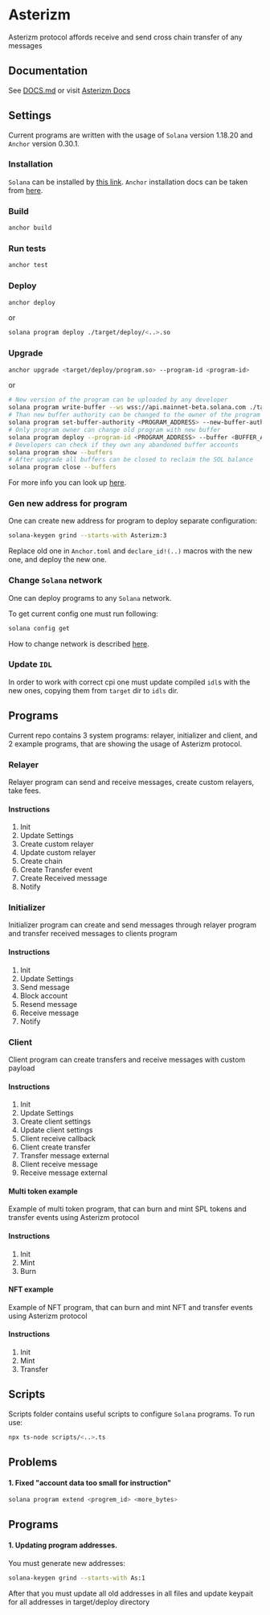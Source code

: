 # Asterizm

Asterizm protocol affords receive and send cross chain transfer of any messages  

## Documentation
See [DOCS.md](./DOCS.md) or visit [Asterizm Docs](https://docs.asterizm.io/)

## Settings

Current programs are written with the usage of `Solana` version 1.18.20 and `Anchor` version 0.30.1.

### Installation

`Solana` can be installed by [this link](https://docs.solanalabs.com/cli/install). 
`Anchor` installation docs can be taken from [here](https://www.anchor-lang.com/docs/installation).

### Build
```bash
anchor build
```

### Run tests
```bash
anchor test
```

### Deploy
```bash
anchor deploy
```
or
```bash
solana program deploy ./target/deploy/<..>.so
```

### Upgrade
```bash
anchor upgrade <target/deploy/program.so> --program-id <program-id>
``` 
or
```bash
# New version of the program can be uploaded by any developer
solana program write-buffer --ws wss://api.mainnet-beta.solana.com ./target/deploy/<..>.so
# Than new buffer authority can be changed to the owner of the program 
solana program set-buffer-authority <PROGRAM_ADDRESS> --new-buffer-authority <New Buffer Authority>
# Only program owner can change old program with new buffer
solana program deploy --program-id <PROGRAM_ADDRESS> --buffer <BUFFER_ADDRESS>
# Developers can check if they own any abandoned buffer accounts 
solana program show --buffers
# After upgrade all buffers can be closed to reclaim the SOL balance
solana program close --buffers
```

For more info you can look up [here](https://solana.com/docs/programs/deploying).

### Gen new address for program

One can create new address for program to deploy separate configuration:

```bash
solana-keygen grind --starts-with Asterizm:3
```

Replace old one in `Anchor.toml` and `declare_id!(..)` macros with the new one, and deploy the new one.

### Change `Solana` network

One can deploy programs to any `Solana` network.

To get current config one must run following:

```bash
solana config get
```

How to change network is described [here](https://solana.com/docs/core/clusters).

### Update `IDL`

In order to work with correct cpi one must update compiled `idl`s with the new ones, copying them from `target` dir to `idls` dir. 

## Programs

Current repo contains 3 system programs: relayer, initializer and client, and 2 example programs, that are showing the
usage of Asterizm protocol.

### Relayer

Relayer program can send and receive messages, create custom relayers, take fees. 

#### Instructions

1. Init
2. Update Settings
3. Create custom relayer
4. Update custom relayer
5. Create chain
6. Create Transfer event
7. Create Received message
8. Notify 

### Initializer

Initializer program can create and send messages through relayer program and transfer received messages to clients program

#### Instructions

1. Init
2. Update Settings
3. Send message
4. Block account
5. Resend message
6. Receive message
7. Notify

### Client

Client program can create transfers and receive messages with custom payload

#### Instructions

1. Init
2. Update Settings
3. Create client settings
4. Update client settings
5. Client receive callback
6. Client create transfer
7. Transfer message external
8. Client receive message
9. Receive message external

#### Multi token example

Example of multi token program, that can burn and mint SPL tokens and transfer events using Asterizm protocol

#### Instructions

1. Init
2. Mint
3. Burn

#### NFT example

Example of NFT program, that can burn and mint NFT and transfer events using Asterizm protocol

#### Instructions

1. Init
2. Mint
3. Transfer

## Scripts

Scripts folder contains useful scripts to configure `Solana` programs. To run use:

```bash
npx ts-node scripts/<..>.ts
```

## Problems

#### 1. Fixed "account data too small for instruction"

```bash
solana program extend <progrem_id> <more_bytes>
```

## Programs
#### 1. Updating program addresses.
You must generate new addresses:

```bash
solana-keygen grind --starts-with As:1
```
After that you must update all old addresses in all files and update keypait for all addresses in target/deploy directory
